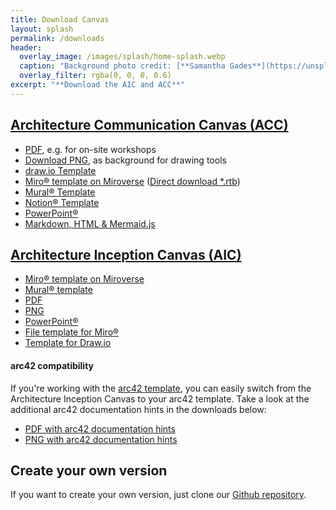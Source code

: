 ```yaml
---
title: Download Canvas
layout: splash
permalink: /downloads
header:
  overlay_image: /images/splash/home-splash.webp
  caption: "Background photo credit: [**Samantha Gades**](https://unsplash.com/de/@srosinger3997)"
  overlay_filter: rgba(0, 0, 0, 0.6)
excerpt: "**Download the AIC and ACC**"
---
```



<h2 id="architecture-communication-canvas-acc"><a class="black-link" href="/architecture-communication-canvas">Architecture Communication Canvas (ACC)</a></h2>

<ul>
  <li><a href="/downloads/architecture-communication-canvas.pdf">PDF</a>, e.g. for on-site workshops</li>
  <li><a href="/downloads/architecture-communication-canvas.png" onclick="downloadFile('architecture-communication-canvas.png')">Download PNG</a>, as background for drawing tools</li>
  <li><a href="/downloads/ArchitectureCommunicationCanvas-empty.drawio">draw.io Template</a></li>
  <li><a href="https://miro.com/miroverse/architecture-communication-canvas/">Miro® template on Miroverse</a> (<a href="/downloads/Architecture Communication Canvas.rtb">Direct download *.rtb</a>)</li>
  <li><a href="https://app.mural.co/template/5a5692e4-35e0-4a8e-8f1a-52601d2606cd/07a79dde-bfca-4ffc-b6cf-3ecb5315774b">Mural® Template</a></li>
  <li><a href="https://robinpokorny.notion.site/Architecture-Communication-Canvas-ACC-d4e524ae23db42c2a3ebad836b06d85c">Notion® Template</a></li>
  <li><a href="/downloads/ArchitectureCommunicationCanvas-v2.pptx">PowerPoint®</a></li>
  <li><a href="/downloads/architecture-communication-canvas-markdown/README">Markdown, HTML & Mermaid.js</a></li>
</ul>

<h2 id="architecture-inception-canvas-aic"><a class="black-link" href="/architecture-inception-canvas">Architecture Inception Canvas (AIC)</a></h2>

<ul>
  <li><a href="https://miro.com/miroverse/architecture-inception-canvas/">Miro® template on Miroverse</a></li>
  <li><a href="https://app.mural.co/template/6957648a-5fd4-41a7-9b25-c47a3393793a/0bd7c7f5-e587-4a13-a00b-66bb47e04304">Mural® template</a></li>
  <li><a href="/downloads/architecture-inception-canvas.pdf">PDF</a></li>
  <li><a href="/downloads/architecture-inception-canvas.png" onclick="downloadFile('architecture-inception-canvas.png')">PNG</a></li>
  <li><a href="/downloads/architecture-inception-canvas.pptx">PowerPoint®</a></li>
  <li><a href="/downloads/architecture-inception-canvas.rtb">File template for Miro®</a></li>
  <li><a href="/downloads/architecture-inception-canvas.drawio">Template for Draw.io</a></li>
</ul>

#### arc42 compatibility

If you're working with the [arc42 template](https://arc42.org/overview), you can easily switch from the Architecture Inception Canvas to your arc42 template. Take a look at the additional arc42 documentation hints in the downloads below:

<ul>
  <li><a href="/downloads/architecture-inception-canvas-hints.pdf">PDF with arc42 documentation hints</a></li>
  <li><a href="/downloads/architecture-inception-canvas-hints.png" onclick="downloadFile()">PNG with arc42 documentation hints</a></li>
</ul>



## Create your own version

If you want to create your own version, just clone our [Github repository](https://github.com/arc42/canvas.arc42.org-site).










<!-- Needed because Minimal Mistakes does not make downloading PNGs possible -->

<script>
function downloadFile(file) {
  var link = document.createElement('a');
  link.href = `/downloads/${file}`;
  link.download = file;
  document.body.appendChild(link);
  link.click();
  document.body.removeChild(link);
}
</script>  
